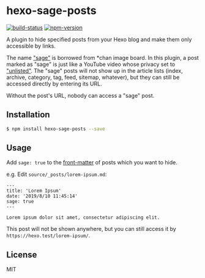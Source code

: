 # hexo-sage-posts

[![build-status](https://travis-ci.org/printempw/hexo-sage-posts.svg?branch=master)](https://travis-ci.org/printempw/hexo-sage-posts)
[![npm-version](https://img.shields.io/npm/v/hexo-sage-posts.svg)](https://www.npmjs.com/package/hexo-sage-posts)

A plugin to hide specified posts from your Hexo blog and make them only accessible by links.

The name ["sage"](https://knowyourmeme.com/memes/sage) is borrowed from *chan image board. In this plugin, a post marked as "sage" is just like a YouTube video whose privacy set to ["unlisted"](https://support.google.com/youtube/answer/157177). The "sage" posts will not show up in the article lists (index, archive, category, tag, feed, sitemap, whatever), but they can still be accessed directly by entering its URL.

Without the post's URL, nobody can access a "sage" post.

## Installation

``` bash
$ npm install hexo-sage-posts --save
```

## Usage

Add `sage: true` to the [front-matter](https://hexo.io/docs/front-matter) of posts which you want to hide.

e.g. Edit `source/_posts/lorem-ipsum.md`:

```text
---
title: 'Lorem Ipsum'
date: '2019/8/10 11:45:14'
sage: true
---

Lorem ipsum dolor sit amet, consectetur adipiscing elit.
```

This post will not be shown anywhere, but you can still access it by `https://hexo.test/lorem-ipsum/`.

## License

MIT

